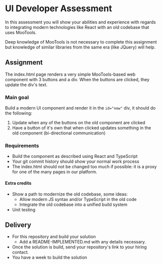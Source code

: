 # UI Developer Assessment

In this assessment you will show your abilities and experience with regards to integrating modern technologies like React with an old codebase that uses MooTools.

Deep knowledge of MooTools is not necessary to complete this assignment but knowledge of similar libraries from the same era (like JQuery) will help.

## Assignment

The index.html page renders a very simple MooTools-based web component with 3 buttons and a div. When the buttons are clicked, they update the div's text.

### Main goal

Build a modern UI component and render it in the `id="new"` div, it should do the following:

1. Update when any of the buttons on the old component are clicked
2. Have a button of it's own that when clicked updates something in the old component (bi-directional communication)

### Requirements

- Build the component as described using React and TypeScript
- Your git commit history should show your normal work process
- The index.html should not be changed too much if possible: it is a proxy for one of the many pages in our platform.

#### Extra credits

- Show a path to modernize the old codebase, some ideas:
    - Allow modern JS syntax and/or TypeScript in the old code
    - Integrate the old codebase into a unified build system
- Unit testing

## Delivery

- For this repository and build your solution
  - Add a README-IMPLEMENTED.md with any details necessary.
- Once the solution is build, send your repository's link to your hiring contact.
- You have a week to build the solution